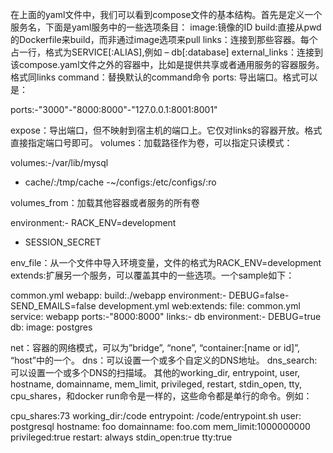 在上面的yaml文件中，我们可以看到compose文件的基本结构。首先是定义一个服务名，下面是yaml服务中的一些选项条目：
image:镜像的ID
build:直接从pwd的Dockerfile来build，而非通过image选项来pull
links：连接到那些容器。每个占一行，格式为SERVICE[:ALIAS],例如 – db[:database]
external_links：连接到该compose.yaml文件之外的容器中，比如是提供共享或者通用服务的容器服务。格式同links
command：替换默认的command命令
ports: 导出端口。格式可以是：

ports:-"3000"-"8000:8000"-"127.0.0.1:8001:8001"

expose：导出端口，但不映射到宿主机的端口上。它仅对links的容器开放。格式直接指定端口号即可。
volumes：加载路径作为卷，可以指定只读模式：

volumes:-/var/lib/mysql
 - cache/:/tmp/cache
 -~/configs:/etc/configs/:ro

volumes_from：加载其他容器或者服务的所有卷

environment:- RACK_ENV=development
  - SESSION_SECRET

env_file：从一个文件中导入环境变量，文件的格式为RACK_ENV=development
extends:扩展另一个服务，可以覆盖其中的一些选项。一个sample如下：

common.yml
webapp:
  build:./webapp
  environment:- DEBUG=false- SEND_EMAILS=false
development.yml
web:extends:
    file: common.yml
    service: webapp
  ports:-"8000:8000"
  links:- db
  environment:- DEBUG=true
db:
  image: postgres

net：容器的网络模式，可以为”bridge”, “none”, “container:[name or id]”, “host”中的一个。
dns：可以设置一个或多个自定义的DNS地址。
dns_search:可以设置一个或多个DNS的扫描域。
其他的working_dir, entrypoint, user, hostname, domainname, mem_limit, privileged, restart, stdin_open, tty, cpu_shares，和docker run命令是一样的，这些命令都是单行的命令。例如：

cpu_shares:73
working_dir:/code
entrypoint: /code/entrypoint.sh
user: postgresql
hostname: foo
domainname: foo.com
mem_limit:1000000000
privileged:true
restart: always
stdin_open:true
tty:true
